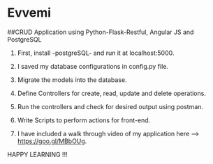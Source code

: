 # Evvemi
##CRUD Application using Python-Flask-Restful, Angular JS and PostgreSQL

1. First, install -postgreSQL- and run it at localhost:5000.

2. I saved my database configurations in config.py file.

3. Migrate the models into the database.

4. Define Controllers for create, read, update and delete operations.

5. Run the controllers and check for desired output using postman.

6. Write Scripts to perform actions for front-end.

7. I have included a walk through video of my application here --> https://goo.gl/MBbOUg.

HAPPY LEARNING !!!
